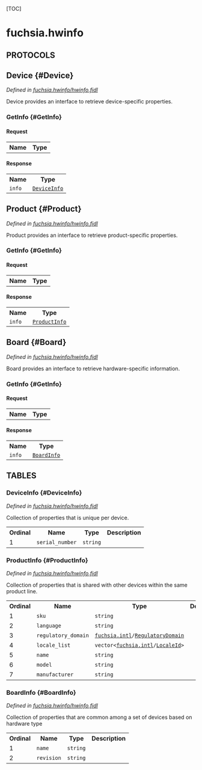 [TOC]

# fuchsia.hwinfo


## **PROTOCOLS**

## Device {#Device}
*Defined in [fuchsia.hwinfo/hwinfo.fidl](https://fuchsia.googlesource.com/fuchsia/+/master/sdk/fidl/fuchsia.hwinfo/hwinfo.fidl#34)*

<p>Device provides an interface to retrieve device-specific properties.</p>

### GetInfo {#GetInfo}


#### Request
<table>
    <tr><th>Name</th><th>Type</th></tr>
    </table>


#### Response
<table>
    <tr><th>Name</th><th>Type</th></tr>
    <tr>
            <td><code>info</code></td>
            <td>
                <code><a class='link' href='#DeviceInfo'>DeviceInfo</a></code>
            </td>
        </tr></table>

## Product {#Product}
*Defined in [fuchsia.hwinfo/hwinfo.fidl](https://fuchsia.googlesource.com/fuchsia/+/master/sdk/fidl/fuchsia.hwinfo/hwinfo.fidl#40)*

<p>Product provides an interface to retrieve product-specific properties.</p>

### GetInfo {#GetInfo}


#### Request
<table>
    <tr><th>Name</th><th>Type</th></tr>
    </table>


#### Response
<table>
    <tr><th>Name</th><th>Type</th></tr>
    <tr>
            <td><code>info</code></td>
            <td>
                <code><a class='link' href='#ProductInfo'>ProductInfo</a></code>
            </td>
        </tr></table>

## Board {#Board}
*Defined in [fuchsia.hwinfo/hwinfo.fidl](https://fuchsia.googlesource.com/fuchsia/+/master/sdk/fidl/fuchsia.hwinfo/hwinfo.fidl#46)*

<p>Board provides an interface to retrieve hardware-specific information.</p>

### GetInfo {#GetInfo}


#### Request
<table>
    <tr><th>Name</th><th>Type</th></tr>
    </table>


#### Response
<table>
    <tr><th>Name</th><th>Type</th></tr>
    <tr>
            <td><code>info</code></td>
            <td>
                <code><a class='link' href='#BoardInfo'>BoardInfo</a></code>
            </td>
        </tr></table>







## **TABLES**

### DeviceInfo {#DeviceInfo}


*Defined in [fuchsia.hwinfo/hwinfo.fidl](https://fuchsia.googlesource.com/fuchsia/+/master/sdk/fidl/fuchsia.hwinfo/hwinfo.fidl#9)*

<p>Collection of properties that is unique per device.</p>


<table>
    <tr><th>Ordinal</th><th>Name</th><th>Type</th><th>Description</th></tr>
    <tr>
            <td>1</td>
            <td><code>serial_number</code></td>
            <td>
                <code>string</code>
            </td>
            <td></td>
        </tr></table>

### ProductInfo {#ProductInfo}


*Defined in [fuchsia.hwinfo/hwinfo.fidl](https://fuchsia.googlesource.com/fuchsia/+/master/sdk/fidl/fuchsia.hwinfo/hwinfo.fidl#15)*

<p>Collection of properties that is shared with other devices within the same
product line.</p>


<table>
    <tr><th>Ordinal</th><th>Name</th><th>Type</th><th>Description</th></tr>
    <tr>
            <td>1</td>
            <td><code>sku</code></td>
            <td>
                <code>string</code>
            </td>
            <td></td>
        </tr><tr>
            <td>2</td>
            <td><code>language</code></td>
            <td>
                <code>string</code>
            </td>
            <td></td>
        </tr><tr>
            <td>3</td>
            <td><code>regulatory_domain</code></td>
            <td>
                <code><a class='link' href='../fuchsia.intl/'>fuchsia.intl</a>/<a class='link' href='../fuchsia.intl/#RegulatoryDomain'>RegulatoryDomain</a></code>
            </td>
            <td></td>
        </tr><tr>
            <td>4</td>
            <td><code>locale_list</code></td>
            <td>
                <code>vector&lt;<a class='link' href='../fuchsia.intl/'>fuchsia.intl</a>/<a class='link' href='../fuchsia.intl/#LocaleId'>LocaleId</a>&gt;</code>
            </td>
            <td></td>
        </tr><tr>
            <td>5</td>
            <td><code>name</code></td>
            <td>
                <code>string</code>
            </td>
            <td></td>
        </tr><tr>
            <td>6</td>
            <td><code>model</code></td>
            <td>
                <code>string</code>
            </td>
            <td></td>
        </tr><tr>
            <td>7</td>
            <td><code>manufacturer</code></td>
            <td>
                <code>string</code>
            </td>
            <td></td>
        </tr></table>

### BoardInfo {#BoardInfo}


*Defined in [fuchsia.hwinfo/hwinfo.fidl](https://fuchsia.googlesource.com/fuchsia/+/master/sdk/fidl/fuchsia.hwinfo/hwinfo.fidl#27)*

<p>Collection of properties that are common among a set of devices based on
hardware type</p>


<table>
    <tr><th>Ordinal</th><th>Name</th><th>Type</th><th>Description</th></tr>
    <tr>
            <td>1</td>
            <td><code>name</code></td>
            <td>
                <code>string</code>
            </td>
            <td></td>
        </tr><tr>
            <td>2</td>
            <td><code>revision</code></td>
            <td>
                <code>string</code>
            </td>
            <td></td>
        </tr></table>











